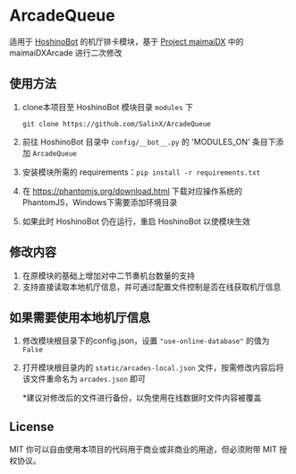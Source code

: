 # ArcadeQueue
适用于 [HoshinoBot](https://github.com/Ice9Coffee/HoshinoBot) 的机厅排卡模块，基于 [Project maimaiDX](https://github.com/Yuri-YuzuChaN/maimaiDX) 中的 maimaiDXArcade 进行二次修改

## 使用方法
1. clone本项目至 HoshinoBot 模块目录 `modules` 下
    ``` git
    git clone https://github.com/SalinX/ArcadeQueue
    ```

2. 前往 HoshinoBot 目录中 `config/__bot__.py` 的 'MODULES_ON' 条目下添加 `ArcadeQueue`
3. 安装模块所需的 requirements：`pip install -r requirements.txt`
4. 在 https://phantomjs.org/download.html 下载对应操作系统的 PhantomJS，Windows下需要添加环境目录
5. 如果此时 HoshinoBot 仍在运行，重启 HoshinoBot 以使模块生效

## 修改内容
1. 在原模块的基础上增加对中二节奏机台数量的支持
2. 支持直接读取本地机厅信息，并可通过配置文件控制是否在线获取机厅信息

## 如果需要使用本地机厅信息
1. 修改模块根目录下的config.json，设置 `"use-online-database"` 的值为 `False`
2. 打开模块根目录内的 `static/arcades-local.json` 文件，按需修改内容后将该文件重命名为 `arcades.json` 即可

   *建议对修改后的文件进行备份，以免使用在线数据时文件内容被覆盖

## License
MIT
你可以自由使用本项目的代码用于商业或非商业的用途，但必须附带 MIT 授权协议。
